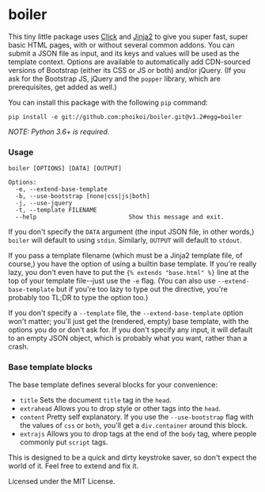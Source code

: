 # boiler

This tiny little package uses [Click](http://click.pocoo.org/) and
[Jinja2](http://jinja.pocoo.org/) to give you super fast, super basic
HTML pages, with or without several common addons. You can submit a JSON
file as input, and its keys and values will be used as the template
context.  Options are available to automatically add CDN-sourced versions
of Bootstrap (either its CSS or JS or both) and/or jQuery.  (If you ask
for the Bootstrap JS, jQuery and the `popper` library, which are
prerequisites, get added as well.)

You can install this package with the following `pip` command:

```shell
pip install -e git://github.com:phoikoi/boiler.git@v1.2#egg=boiler
```

*NOTE: Python 3.6+ is required.*

### Usage

```
boiler [OPTIONS] [DATA] [OUTPUT]

Options:
  -e, --extend-base-template
  -b, --use-bootstrap [none|css|js|both]
  -j, --use-jquery
  -t, --template FILENAME
  --help                          Show this message and exit.
```

If you don't specify the `DATA` argument (the input JSON file, in
other words,) `boiler` will default to using `stdin`. Similarly,
`OUTPUT` will default to `stdout`.

If you pass a template filename (which must be a Jinja2 template file, of
course,) you have the option of using a builtin base template. If you're
really lazy, you don't even have to put the `{% extends "base.html" %}`
line at the top of your template file--just use the `-e` flag.
(You can also use `--extend-base-template` but if you're too lazy to type
out the directive, you're probably too TL;DR to type the option too.)

If you don't specify a `--template` file, the `--extend-base-template`
option won't matter; you'll just get the (rendered, empty) base template,
with the options you do or don't ask for.  If you don't specify any input,
it will default to an empty JSON object, which is probably what you want,
rather than a crash.

### Base template blocks

The base template defines several blocks for your convenience:

* `title`
   Sets the document `title` tag in the `head`.
* `extrahead`
   Allows you to drop style or other tags into the `head`.
* `content`
   Pretty self explanatory.  If you use the `--use-bootstrap` flag with
   the values of `css` or `both`, you'll get a `div.container` around
   this block.
* `extrajs`
   Allows you to drop tags at the end of the `body` tag, where people
   commonly put `script` tags.

This is designed to be a quick and dirty keystroke saver, so don't expect
the world of it.  Feel free to extend and fix it.

Licensed under the MIT License.
